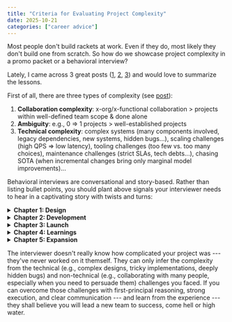 ```yaml
---
title: "Criteria for Evaluating Project Complexity"
date: 2025-10-21
categories: ["career advice"]
---
```


Most people don't build rackets at work. Even if they do, most likely they don't build one from scratch. So how do we showcase project complexity in a promo packet or a behavioral interview?

Lately, I came across 3 great posts ([1](https://www.1point3acres.com/bbs/thread-1150382-1-1.html), [2](https://www.1point3acres.com/bbs/thread-1107824-1-1.html), [3](https://www.1point3acres.com/bbs/thread-652478-1-1.html)) and would love to summarize the lessons.

First of all, there are three types of complexity (see [post](https://www.1point3acres.com/bbs/thread-1107824-1-1.html)):
1. **Collaboration complexity**: x-org/x-functional collaboration > projects within well-defined team scope & done alone
2. **Ambiguity**: e.g., 0 ⇒ 1 projects > well-established projects
3. **Technical complexity**: complex systems (many components involved, legacy dependencies, new systems, hidden bugs...), scaling challenges (high QPS ⇒ low latency), tooling challenges (too few vs. too many choices), maintenance challenges (strict SLAs, tech debts...), chasing SOTA (when incremental changes bring only marginal model improvements)...

Behavioral interviews are conversational and story-based. Rather than listing bullet points, you should plant above signals your interviewer needs to hear in a captivating story with twists and turns:

<details>
<summary><b>Chapter 1: Design</b></summary>

- Who are the users of your project? What's the significance of this project? Why now?  
- How did you gather requirements?  
- How did you design the solution? Which choices did you have? How did you decide on the trade-offs?  

</details>

<details>
<summary><b>Chapter 2: Development</b></summary>

- Which issues did you encounter during development?  
- Were there difficult communications within or across teams?  
- How did you align everyone on the same page when there were different opinions about project goals, execution strategies, design choices, or something else?  
- How did you keep stakeholders updated and happy?  

</details>

<details>
<summary><b>Chapter 3: Launch</b></summary>

- What issues did you face when trying to launch the project?  
- Did you encounter any bugs? How did you root-cause and fix them — especially hard ones that others couldn't seem to solve?  
- Did you pay off tech debts if you incurred any?  

</details>

<details>
<summary><b>Chapter 4: Learnings</b></summary>

- What did you learn from the project? What best practices came out of it? Did you give a tech talk to share across teams?  
- What were the biggest pain points of your new system compared to the old one or an ideal one? How did you address them?  

</details>

<details>
<summary><b>Chapter 5: Expansion</b></summary>

- What's the next step for your project?  
- How would you do things differently next time?  
- How did you get funding or buy-in for the next version?  

</details>


The interviewer doesn't really know how complicated your project was --- they've never worked on it themself. They can only infer the complexity from the technical (e.g., complex designs, tricky implementations, deeply hidden bugs) and non-technical (e.g., collaborating with many people, especially when you need to persuade them) challenges you faced. If you can overcome those challenges with first-principal reasoning, strong execution, and clear communication --- and learn from the experience --- they shall believe you will lead a new team to success, come hell or high water.
